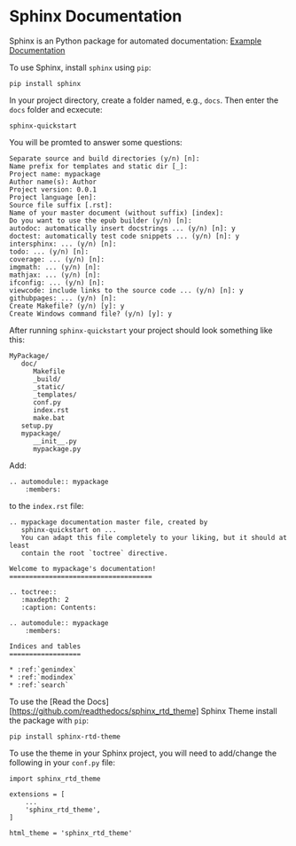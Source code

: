 # Sphinx Documentation

Sphinx is an Python package for automated documentation: [Example Documentation](http://molecular-nanophotonics.github.io/pqreader) <br>

To use Sphinx, install `sphinx` using `pip`:

```
pip install sphinx
```
In your project directory, create a folder named, e.g., `docs`. Then enter the `docs` folder and ecxecute:
```
sphinx-quickstart
```
You will be promted to answer some questions:
```
Separate source and build directories (y/n) [n]:
Name prefix for templates and static dir [_]:
Project name: mypackage
Author name(s): Author
Project version: 0.0.1
Project language [en]:
Source file suffix [.rst]: 
Name of your master document (without suffix) [index]:
Do you want to use the epub builder (y/n) [n]:
autodoc: automatically insert docstrings ... (y/n) [n]: y
doctest: automatically test code snippets ... (y/n) [n]: y
intersphinx: ... (y/n) [n]:
todo: ... (y/n) [n]:
coverage: ... (y/n) [n]:
imgmath: ... (y/n) [n]:
mathjax: ... (y/n) [n]:
ifconfig: ... (y/n) [n]:
viewcode: include links to the source code ... (y/n) [n]: y
githubpages: ... (y/n) [n]:
Create Makefile? (y/n) [y]: y
Create Windows command file? (y/n) [y]: y
```

After running `sphinx-quickstart` your project should look something like this:
```
MyPackage/
   doc/
      Makefile
      _build/
      _static/
      _templates/
      conf.py
      index.rst
      make.bat
   setup.py
   mypackage/
      __init__.py
      mypackage.py
```

Add:
```
.. automodule:: mypackage
    :members:
```
to the `index.rst` file:
```
.. mypackage documentation master file, created by
   sphinx-quickstart on ...
   You can adapt this file completely to your liking, but it should at least
   contain the root `toctree` directive.

Welcome to mypackage's documentation!
====================================

.. toctree::
   :maxdepth: 2
   :caption: Contents:

.. automodule:: mypackage
    :members:
	
Indices and tables
==================

* :ref:`genindex`
* :ref:`modindex`
* :ref:`search`
```

To use the [Read the Docs][https://github.com/readthedocs/sphinx_rtd_theme] Sphinx Theme install the package with `pip`:
```
pip install sphinx-rtd-theme
```
To use the theme in your Sphinx project, you will need to add/change the following in your `conf.py` file:
```
import sphinx_rtd_theme

extensions = [
    ...
    'sphinx_rtd_theme',
]

html_theme = 'sphinx_rtd_theme'
```
